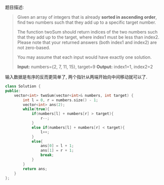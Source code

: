 题目描述:

> Given an array of integers that is already **sorted in ascending order**, find two numbers such that they add up to a specific target number.
>
> The function twoSum should return indices of the two numbers such that they add up to the target, where index1 must be less than index2. Please note that your returned answers (both index1 and index2) are not zero-based.
>
> You may assume that each input would have exactly one solution.
>
> **Input:** numbers={2, 7, 11, 15}, target=9
> **Output:** index1=1, index2=2

输入数据是有序的反而更简单了, 两个指针从两端开始向中间移动就可以了.

```c++
class Solution {
public:
    vector<int> twoSum(vector<int>& numbers, int target) {
        int l = 0, r = numbers.size() - 1;
        vector<int> ans(2);
        while(true){
            if(numbers[l] + numbers[r] > target){
                r--;
            }
            else if(numbers[l] + numbers[r] < target){
                l++;
            }
            else{
                ans[0] = l + 1;
                ans[1] = r + 1;
                break;
            }
        }
        return ans;
    }
};
```

